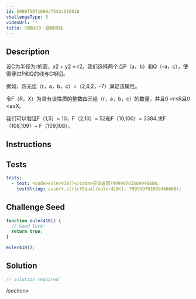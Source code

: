 ```yaml
---
id: 5900f5071000cf542c510018
challengeType: 5
videoUrl: ''
title: 问题410：圆和切线
---
```


## Description
<section id="description">设C为半径为r的圆，x2 + y2 = r2。我们选择两个点P（a，b）和Q（-a，c），使得穿过P和Q的线与C相切。 <p>例如，四元组（r，a，b，c）=（2,6,2，-7）满足​​该属性。 </p><p>令F（R，X）为具有该性质的整数四元组（r，a，b，c）的数量，并且0 &lt;r≤R且0 &lt;a≤X。 </p><p>我们可以验证F（1,5）= 10，F（2,10）= 52和F（10,100）= 3384.求F（108,109）+ F（109,108）。 </p></section>

## Instructions
<section id="instructions">
</section>

## Tests
<section id='tests'>

```yml
tests:
  - text: <code>euler410()</code>应该返回799999783589946600。
    testString: assert.strictEqual(euler410(), 799999783589946600);

```

</section>

## Challenge Seed
<section id='challengeSeed'>

<div id='js-seed'>

```js
function euler410() {
  // Good luck!
  return true;
}

euler410();

```

</div>



</section>

## Solution
<section id='solution'>

```js
// solution required
```

/section>
